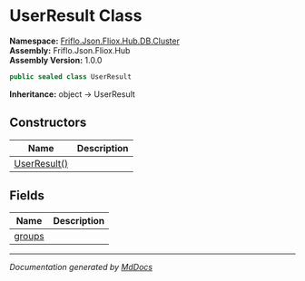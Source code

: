 ﻿<!--  
  <auto-generated>   
    The contents of this file were generated by a tool.  
    Changes to this file may be list if the file is regenerated  
  </auto-generated>   
-->

# UserResult Class

**Namespace:** [Friflo.Json.Fliox.Hub.DB.Cluster](../index.md)  
**Assembly:** Friflo.Json.Fliox.Hub  
**Assembly Version:** 1.0.0

```csharp
public sealed class UserResult
```

**Inheritance:** object → UserResult

## Constructors

| Name                                  | Description |
| ------------------------------------- | ----------- |
| [UserResult()](constructors/index.md) |             |

## Fields

| Name                       | Description |
| -------------------------- | ----------- |
| [groups](fields/groups.md) |             |

___

*Documentation generated by [MdDocs](https://github.com/ap0llo/mddocs)*
